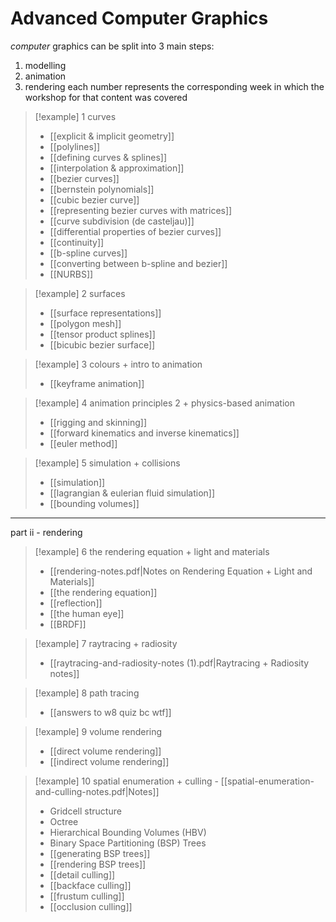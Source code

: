 # Advanced Computer Graphics

*computer* graphics can be split into 3 main steps:
1. modelling
2. animation
3. rendering
each number represents the corresponding week in which the workshop for that content was covered

> [!example] 1 curves 
> - [[explicit & implicit geometry]]
> - [[polylines]]
> - [[defining curves & splines]]
> - [[interpolation & approximation]]
> - [[bezier curves]]
> - [[bernstein polynomials]]
> - [[cubic bezier curve]]
> - [[representing bezier curves with matrices]]
> - [[curve subdivision (de casteljau)]]
> - [[differential properties of bezier curves]]
> - [[continuity]]
> - [[b-spline curves]]
> - [[converting between b-spline and bezier]]
> - [[NURBS]]

> [!example] 2 surfaces
> - [[surface representations]]
> - [[polygon mesh]]
> - [[tensor product splines]]
> - [[bicubic bezier surface]]

> [!example] 3 colours + intro to animation
> 
> - [[keyframe animation]]

> [!example] 4 animation principles 2 + physics-based animation
> - [[rigging and skinning]]
> - [[forward kinematics and inverse kinematics]]
> - [[euler method]]

> [!example] 5 simulation + collisions
> - [[simulation]]
> - [[lagrangian & eulerian fluid simulation]]
> - [[bounding volumes]]

***
part ii - rendering

> [!example] 6 the rendering equation + light and materials
> - [[rendering-notes.pdf|Notes on Rendering Equation + Light and Materials]]
> - [[the rendering equation]]
> - [[reflection]]   
> - [[the human eye]] 
> - [[BRDF]]

>[!example] 7 raytracing + radiosity
> - [[raytracing-and-radiosity-notes (1).pdf|Raytracing + Radiosity notes]]

> [!example] 8 path tracing
> - [[answers to w8 quiz bc wtf]]

> [!example] 9 volume rendering
> - [[direct volume rendering]]
> - [[indirect volume rendering]]

> [!example] 10 spatial enumeration + culling - [[spatial-enumeration-and-culling-notes.pdf|Notes]]
> - Gridcell structure
> - Octree
> - Hierarchical Bounding Volumes (HBV)
> - Binary Space Partitioning (BSP) Trees
> - [[generating BSP trees]]
> - [[rendering BSP trees]]
> - [[detail culling]]
> - [[backface culling]]
> - [[frustum culling]]
> - [[occlusion culling]]


